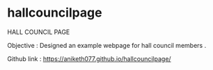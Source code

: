 # hallcouncilpage
HALL COUNCIL PAGE

Objective : Designed an example webpage for hall council members .

Github link : https://aniketh077.github.io/hallcouncilpage/


